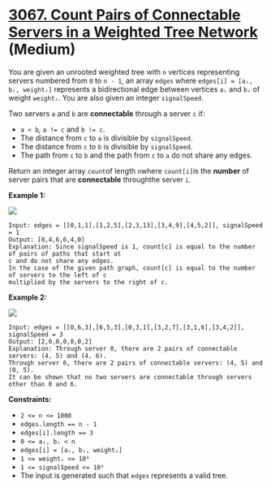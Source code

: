 # [3067. Count Pairs of Connectable Servers in a Weighted Tree Network][link] (Medium)

[link]: https://leetcode.cn/problems/count-pairs-of-connectable-servers-in-a-weighted-tree-network/

You are given an unrooted weighted tree with `n` vertices representing servers numbered from `0` to
`n - 1`, an array `edges` where `edges[i] = [aᵢ, bᵢ, weightᵢ]` represents a bidirectional edge
between vertices `aᵢ` and `bᵢ` of weight `weightᵢ`. You are also given an integer `signalSpeed`.

Two servers `a` and `b` are **connectable** through a server `c` if:

- `a < b`, `a != c` and `b != c`.
- The distance from `c` to `a` is divisible by `signalSpeed`.
- The distance from `c` to `b` is divisible by `signalSpeed`.
- The path from `c` to `b` and the path from `c` to `a` do not share any edges.

Return an integer array `count`of length `n`where `count[i]`is the **number** of server pairs that
are **connectable** throughthe server `i`.

**Example 1:**

![](https://assets.leetcode.com/uploads/2024/01/21/example22.png)

```
Input: edges = [[0,1,1],[1,2,5],[2,3,13],[3,4,9],[4,5,2]], signalSpeed = 1
Output: [0,4,6,6,4,0]
Explanation: Since signalSpeed is 1, count[c] is equal to the number of pairs of paths that start at
c and do not share any edges.
In the case of the given path graph, count[c] is equal to the number of servers to the left of c
multiplied by the servers to the right of c.
```

**Example 2:**

![](https://assets.leetcode.com/uploads/2024/01/21/example11.png)

```
Input: edges = [[0,6,3],[6,5,3],[0,3,1],[3,2,7],[3,1,6],[3,4,2]], signalSpeed = 3
Output: [2,0,0,0,0,0,2]
Explanation: Through server 0, there are 2 pairs of connectable servers: (4, 5) and (4, 6).
Through server 6, there are 2 pairs of connectable servers: (4, 5) and (0, 5).
It can be shown that no two servers are connectable through servers other than 0 and 6.
```

**Constraints:**

- `2 <= n <= 1000`
- `edges.length == n - 1`
- `edges[i].length == 3`
- `0 <= aᵢ, bᵢ < n`
- `edges[i] = [aᵢ, bᵢ, weightᵢ]`
- `1 <= weightᵢ <= 10⁶`
- `1 <= signalSpeed <= 10⁶`
- The input is generated such that `edges` represents a valid tree.
